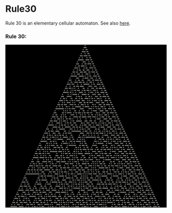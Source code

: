 # Rule30
Rule 30 is an elementary cellular automaton.
See also [here](https://en.wikipedia.org/wiki/Rule_30).

### Rule 30:
![Rule30](rule30.JPG?raw=true "-")
